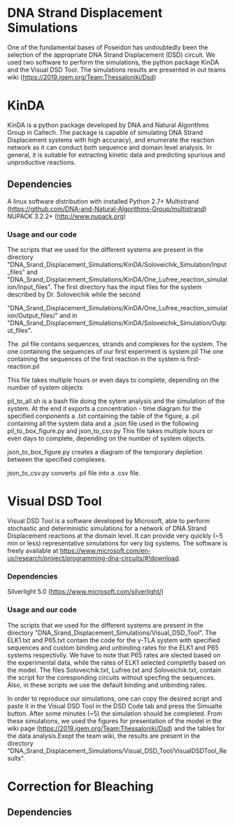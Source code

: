 # DNA Strand Displacement Simulations 

One of the fundamental bases of Poseidon has undoubtedly been the selection of the appropriate DNA Strand Displacement (DSD) circuit. We used two software to perform the simulations, the python package KinDA and the Visual DSD Tool. The simulations results are presented in out teams wiki (https://2019.igem.org/Team:Thessaloniki/Dsd)

# KinDA

KinDA is a python package developed by DNA and Natural Algorithms Group in Caltech. The package is capable of simulating DNA Strand Displacement systems with high accuracy), and enumerate the reaction network as it can conduct both sequence and domain level analysis. In general, it is suitable for extracting kinetic data and predicting spurious and unproductive reactions.

## Dependencies
A linux software distribution with installed Python 2.7+
Multistrand (https://github.com/DNA-and-Natural-Algorithms-Group/multistrand)
NUPACK 3.2.2+ (http://www.nupack.org)

### Usage and our code

The scripts that we used for the different systems are present in  the directory "DNA_Srand_Displacement_Simulations/KinDA/Soloveichik_Simulation/Input_files" and "DNA_Srand_Displacement_Simulations/KinDA/One_Lufree_reaction_simulation/Input_files". The first directory has the input files for the system described by Dr. Soloveichik while the second  

"DNA_Srand_Displacement_Simulations/KinDA/One_Lufree_reaction_simulation/Output_files/" and in "DNA_Srand_Displacement_Simulations/KinDA/Soloveichik_Simulation/Output_files".


The .pil file contains sequences, strands and complexes for the system. 
The one containing the sequences of our first experiment is system.pil
The one containing the sequences of the first reaction in the system is first-reaction.pil

This file takes multiple hours or even days to complete, depending on the number of system objects

pil_to_all.sh is a bash file doing the sytem analysis and the simulation of the system. At the end it exports a concentration - time diagram for the specified conponents a .txt containing the table of the figure, a .pil containing all the system data and a .json file used in the following pil_to_box_figure.py and json_to_csv.py 
This file takes multiple hours or even days to complete, depending on the number of system objects.

json_to_box_figure.py creates a diagram of the temporary depletion between the specified complexes.

json_to_csv.py converts .pil file into a .csv file.


# Visual DSD Tool 

Visual DSD Tool is a software developed by Microsoft, able to perform stochastic and deterministic simulations for a network of DNA Strand Displacement reactions at the domain level. It can provide very quickly (~5 min or less) representative simulations for very big systems. The software is freely available at https://www.microsoft.com/en-us/research/project/programming-dna-circuits/#!download.

### Dependencies

Silverlight 5.0 (https://www.microsoft.com/silverlight/)

### Usage and our code

The scripts that we used for the different systems are present in  the directory "DNA_Srand_Displacement_Simulations/Visual_DSD_Tool". The ELK1.txt and P65.txt contain the code for the γ-TLA system with specified sequences and custom binding and unbinding rates for the ELK1 and P65 systems respectivlly. We have to note that P65 rates are slected based on the experimental data, while the rates of ELK1 selected completlly based on the model. The files Soloveichik.txt, Lufree.txt and Soloveichik.txt, contain the script for the coresponding circuits without specfing the sequences. Also, in these scripts we use the default binding and unbinding rates.

In order to reproduce our simulations, one can copy the desired script and paste it in the Visual DSD Tool in the DSD Code tab and press the Simualte button. After some minutes (~5) the simulation should be completed. From these simulations, we used the figures for presentation of the model in the wiki page (https://2019.igem.org/Team:Thessaloniki/Dsd) and the tables for the data analysis.Exept the team wiki, the results are present in the directory "DNA_Srand_Displacement_Simulations/Visual_DSD_Tool/VisualDSDTool_Results".

# Correction for Bleaching

## Dependencies
